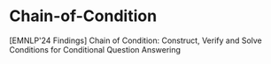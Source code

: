 # Chain-of-Condition
[EMNLP'24 Findings] Chain of Condition: Construct, Verify and Solve Conditions for Conditional Question Answering
